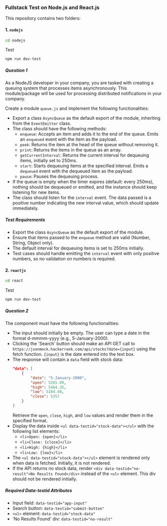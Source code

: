 ### Fullstack Test on Node.js and React.js

This repository contains two folders:

#### 1. `nodejs`

```sh
cd nodejs
```

Test

```sh
npm run dev-test
```

##### Question 1

As a NodeJS developer in your company, you are tasked with creating a queuing system that processes items asynchronously. This module/package will be used for processing distributed notifications in your company.

Create a module `queue.js` and implement the following functionalities:

- Export a class `AsyncQueue` as the default export of the module, inheriting from the `EventEmitter` class.
- The class should have the following methods:
  - `enqueue`: Accepts an item and adds it to the end of the queue. Emits an `enqueued` event with the item as the payload.
  - `peek`: Returns the item at the head of the queue without removing it.
  - `print`: Returns the items in the queue as an array.
  - `getCurrentInterval`: Returns the current interval for dequeuing items, initially set to 250ms.
  - `start`: Starts dequeuing items at the specified interval. Emits a `dequeued` event with the dequeued item as the payload.
  - `pause`: Pauses the dequeuing process.
- If the queue is empty when the timer expires (default: every 250ms), nothing should be dequeued or emitted, and the instance should keep listening for new items.
- The class should listen for the `interval` event. The data passed is a positive number indicating the new interval value, which should update immediately.

##### Test Requirements

- Export the class `AsyncQueue` as the default export of the module.
- Ensure that items passed to the `enqueue` method are valid (Number, String, Object only).
- The default interval for dequeuing items is set to 250ms initially.
- Test cases should handle emitting the `interval` event with only positive numbers, so no validation on numbers is required.

#### 2. `reactjs`

```sh
cd react
```

Test

```sh
npm run dev-test
```

##### Question 2

The component must have the following functionalities:

- The input should initially be empty. The user can type a date in the format d-mmmm-yyyy (e.g., 5-January-2000).
- Clicking the 'Search' button should make an API GET call to `https://jsonmock.hackerrank.com/api/stocks?date={input}` using the fetch function. `{input}` is the date entered into the text box.
- The response will contain a `data` field with stock data:
  ```json
  "data": [
      {
          "date": "5-January-2000",
          "open": 5265.09,
          "high": 5464.35,
          "low": 5184.48,
          "close": 5357
      }
  ]
  ```
  Retrieve the `open`, `close`, `high`, and `low` values and render them in the specified format.
- Display the data inside `<ul data-testid="stock-data"></ul>` with the following list elements:
  - `<li>Open: {open}</li>`
  - `<li>Close: {close}</li>`
  - `<li>High: {high}</li>`
  - `<li>Low: {low}</li>`
- The `<ul data-testid="stock-data"></ul>` element is rendered only when data is fetched. Initially, it is not rendered.
- If the API returns no stock data, render `<div data-testid="no-result">No Results Found</div>` instead of the `<ul>` element. This div should not be rendered initially.

##### Required Data-testid Attributes

- Input field: `data-testid="app-input"`
- Search button: `data-testid="submit-button"`
- `<ul>` element: `data-testid="stock-data"`
- 'No Results Found' div: `data-testid="no-result"`
